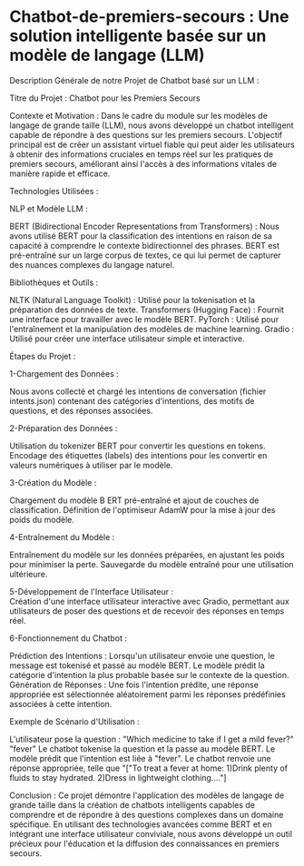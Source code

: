 # Chatbot-de-premiers-secours : Une solution intelligente basée sur un modèle de langage (LLM)

Description Générale de notre Projet de Chatbot basé sur un LLM : 

Titre du Projet : Chatbot  pour les Premiers Secours

Contexte et Motivation :
Dans le cadre du module sur les modèles de langage de grande taille (LLM), nous avons développé un chatbot intelligent capable de répondre à des questions sur les premiers secours. L'objectif principal est de créer un assistant virtuel fiable qui peut aider les utilisateurs à obtenir des informations cruciales en temps réel sur les pratiques de premiers secours, améliorant ainsi l'accès à des informations vitales de manière rapide et efficace.

Technologies Utilisées :

NLP et Modèle LLM :

BERT (Bidirectional Encoder Representations from Transformers) : Nous avons utilisé BERT pour la classification des intentions en raison de sa capacité à comprendre le contexte bidirectionnel des phrases. BERT est pré-entraîné sur un large corpus de textes, ce qui lui permet de capturer des nuances complexes du langage naturel.

Bibliothèques et Outils :

NLTK (Natural Language Toolkit) : Utilisé pour la tokenisation et la préparation des données de texte.
Transformers (Hugging Face) : Fournit une interface pour travailler avec le modèle BERT.
PyTorch : Utilisé pour l'entraînement et la manipulation des modèles de machine learning.
Gradio : Utilisé pour créer une interface utilisateur simple et interactive.

Étapes du Projet :

1-Chargement des Données :

Nous avons collecté et chargé les intentions de conversation (fichier intents.json) contenant des catégories d'intentions, des motifs de questions, et des réponses associées.

2-Préparation des Données :

Utilisation du tokenizer BERT pour convertir les questions en tokens.
Encodage des étiquettes (labels) des intentions pour les convertir en valeurs numériques à utiliser par le modèle.

3-Création du Modèle :

Chargement du modèle B  ERT pré-entraîné et ajout de couches de classification.
Définition de l'optimiseur AdamW pour la mise à jour des poids du modèle.

4-Entraînement du Modèle :

Entraînement du modèle sur les données préparées, en ajustant les poids pour minimiser la perte.
Sauvegarde du modèle entraîné pour une utilisation ultérieure.

5-Développement de l'Interface Utilisateur :  
Création d'une interface utilisateur interactive avec Gradio, permettant aux utilisateurs de poser des questions et de recevoir des réponses en temps réel.

6-Fonctionnement du Chatbot :

Prédiction des Intentions : Lorsqu'un utilisateur envoie une question, le message est tokenisé et passé au modèle BERT. Le modèle prédit la catégorie d'intention la plus probable basée sur le contexte de la question.
Génération de Réponses : Une fois l'intention prédite, une réponse appropriée est sélectionnée aléatoirement parmi les réponses prédéfinies associées à cette intention.

Exemple de Scénario d'Utilisation :

L'utilisateur pose la question : "Which medicine to take if I get a mild fever?" "fever"
Le chatbot tokenise la question et la passe au modèle BERT.
Le modèle prédit que l'intention est liée à "fever".
Le chatbot renvoie une réponse appropriée, telle que "["To treat a fever at home: 1)Drink plenty of fluids to stay hydrated. 2)Dress in lightweight clothing…."]
 
Conclusion : 
Ce projet démontre l'application des modèles de langage de grande taille dans la création de chatbots intelligents capables de comprendre et de répondre à des questions complexes dans un domaine spécifique. En utilisant des technologies avancées comme BERT et en intégrant une interface utilisateur conviviale, nous avons développé un outil précieux pour l'éducation et la diffusion des connaissances en premiers secours.

